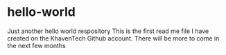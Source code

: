 # hello-world
Just another hello world respository
This is the first read me file I have created on the KhavenTech 
Github account.
There will be more to come in the next few months
